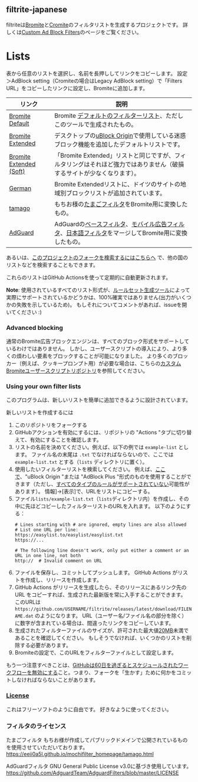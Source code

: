 ## filtrite-japanese
filtriteは[Bromite](https://www.bromite.org/)と[Cromite](https://www.cromite.org/)のフィルタリストを生成するプロジェクトです。 詳しくは[Custom Ad Block Filters](https://www.bromite.org/custom-filters)のページをご覧ください。　

# Lists
表から任意のリストを選択し、名前を長押ししてリンクをコピーします。 設定＞AdBlock setting（Cromiteの場合はLegacy AdBlock setting）で「Filters URL」をコピーしたリンクに設定し、Bromiteに追加します。

| リンク | 説明  |
| ------ | ------|
| [Bromite Default](https://github.com/mikadukiken/filtrite-japanese/releases/latest/download/bromite-default.dat) | Bromite [デフォルトのフィルターリスト](https://github.com/bromite/filters)、ただしこのツールで生成されたもの。|
| [Bromite Extended](https://github.com/mikadukiken/filtrite-japanese/releases/latest/download/bromite-extended.dat) | デスクトップの[uBlock Origin](https://github.com/gorhill/uBlock)で使用している迷惑ブロック機能を追加したデフォルトリストです。 |
| [Bromite Extended (Soft)](https://github.com/mikadukiken/filtrite-japanese/releases/latest/download/bromite-extended-soft.dat) | 「Bromite Extended」リストと同じですが、フィルタリングはそれほど強力ではありません（破損するサイトが少なくなります）。 |
| [German](https://github.com/mikadukiken/filtrite-japanese/releases/latest/download/german.dat) | Bromite Extendedリストに、ドイツのサイトの地域別ブロックリストが追加されています。 |
|[tamago](https://github.com/mikadukiken/filtrite-japanese/releases/latest/download/tamago.dat)|もちお様の[たまごフィルタ](https://raw.githubusercontent.com/eEIi0A5L/adblock_filter/master/tamago_filter.txt)をBromite用に変換したもの。|
|[AdGuard](https://github.com/mikadukiken/filtrite-japanese/releases/latest/download/adguard_base+mobile+japanese.dat)|AdGuardの[ベースフィルタ](https://filters.adtidy.org/extension/ublock/filters/2_optimized.txt)、[モバイル広告フィルタ](https://filters.adtidy.org/extension/ublock/filters/11_optimized.txt)、[日本語フィルタ](https://filters.adtidy.org/extension/ublock/filters/7_optimized.txt)をマージしてBromite用に変換したもの。|

あるいは、[このプロジェクトのフォークを検索するにはこちらへ](https://filterlists.010.one/) で、他の国のリストなどを検索することもできます。


これらのリストはGitHub Actionsを使って定期的に自動更新されます。

**Note**: 使用されているすべてのリスト形式が、[ルールセット生成ツール](https://github.com/xarantolus/subresource_filter_tools)によって実際にサポートされているかどうかは、100%確実ではありません(出力がいくつかの失敗を示しているため)。 もしそれについてコメントがあれば、issueを開いてください :)


### Advanced blocking
通常のBromite広告ブロックエンジンは、すべてのブロック形式をサポートしているわけではありません。 しかし、ユーザースクリプトの導入により、より多くの煩わしい要素をブロックすることが可能になりました。 より多くのブロッカー（例えば、クッキープロンプト用）が必要な場合は、こちらの[カスタムBromiteユーザースクリプトリポジトリ](https://github.com/xarantolus/bromite-userscripts/)を参照してください。

### Using your own filter lists
このプログラムは、新しいリストを簡単に追加できるように設計されています。

新しいリストを作成するには

1. このリポジトリをフォークする
2. GitHubアクションを有効にするには、リポジトリの "Actions "タブに切り替えて、有効にすることを確認します。
3. リストの名前を決めてください。例えば、以下の例では `example-list` とします。 ファイル名の末尾は `.txt` でなければならないので、ここでは `example-list.txt` とする（`lists` ディレクトリに置く）。
4. 使用したいフィルターリストを検索してください。 例えば、[ここで](https://filterlists.com/)、"uBlock Origin "または "AdBlock Plus "形式のものを使用することができます（ただし、[すべてのタイプのルールがサポートされていない](https://github.com/bromite/bromite/wiki/AdBlocking)可能性があります）。 情報]→[表示]で、URLをリストにコピーする。
5. ファイル`lists/example-list.txt`（`lists`ディレクトリ内）を作成し、その中に先ほどコピーしたフィルターリストのURLを入れます。 以下のようにする：
    ```
    # Lines starting with # are ignored, empty lines are also allowed
    # List one URL per line:
    https://easylist.to/easylist/easylist.txt
    https://...

    # The following line doesn't work, only put either a comment or an URL in one line, not both
    http://  # Invalid comment on URL
    ```
6. ファイルを保存し、コミットしてプッシュします。 GitHub Actions がリストを作成し、リリースを作成します。
7. GitHub Actions がリリースを生成したら、そのリリースにあるリンク先の URL をコピーすれば、生成された最新版を常に入手することができます。 このURLは `https://github.com/USERNAME/filtrite/releases/latest/download/FILENAME.dat` のようになります。 URL（ユーザー名/ファイル名の部分を除く）に数字が含まれている場合は、間違ったリンクをコピーしています。
8. 生成されたフィルターファイルのサイズが、許可された最大値[20MB](https://github.com/bromite/bromite/blob/6f40f8341ab3fbcab458c10fe7b6bbcb8f881404/build/patches/Bromite-subresource-adblocker.patch#L1160-L1161)未満であることを確認してください。 もしそうでなければ、いくつかのリストを削除する必要があります。
9. Bromiteの設定で、このURLをフィルターファイルとして設定します。

もう一つ注意すべきことは、[GitHubは60日を過ぎるとスケジュールされたワークフローを無効にする](https://docs.github.com/en/actions/managing-workflow-runs/disabling-and-enabling-a-workflow)こと。つまり、フォークを「生かす」ために何かをコミットしなければならないことがあります。


### [License](LICENSE)
これはフリーソフトのように自由です。 好きなように使ってください。

### フィルタのライセンス
たまごフィルタ
もちお様が作成してパブリックドメインで公開されているものを使用させていただいております。
https://eeii0a5l.github.io/mochifilter_homepage/tamago.html

AdGuardフィルタ
GNU General Public License v3.0に基づき使用しています。
https://github.com/AdguardTeam/AdguardFilters/blob/master/LICENSE
